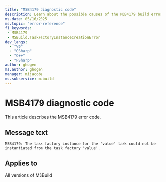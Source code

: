 ```yaml
---
title: "MSB4179 diagnostic code"
description: Learn about the possible causes of the MSB4179 build error, and get troubleshooting tips.
ms.date: 05/16/2025
ms.topic: "error-reference"
f1_keywords:
 - MSB4179
 - MSBuild.TaskFactoryInstanceCreationError
dev_langs:
  - "VB"
  - "CSharp"
  - "C++"
  - "FSharp"
author: ghogen
ms.author: ghogen
manager: mijacobs
ms.subservice: msbuild
---
```


# MSB4179 diagnostic code

<!-- :::ErrorDefinitionDescription::: -->
<!-- :::editable-content name="introDescription"::: -->
This article describes the MSB4179 error code.
<!-- :::editable-content-end::: -->

## Message text

<!-- :::editable-content name="messageText"::: -->
`MSB4179: The task factory instance for the 'value' task could not be instantiated from the task factory 'value'.`
<!-- :::editable-content-end::: -->
<!-- MSB4179: The task factory instance for the "{0}" task could not be instantiated from the task factory "{1}". {2} -->

<!-- :::editable-content name="postOutputDescription"::: -->
<!--
{StrBegin="MSB4179: "}
      LOCALIZATION: "{2}" is a localized message from a CLR/FX exception.
-->
<!-- :::editable-content-end::: -->
<!-- :::ErrorDefinitionDescription-end::: -->

## Applies to

All versions of MSBuild
